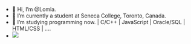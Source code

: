 - 👋 Hi, I’m @Lomia.
- 👀 I’m currently a student at Seneca College, Toronto, Canada.
- 🌱 I’m studying programming now.  | C/C++ | JavaScript | Oracle/SQL | HTML/CSS | ....
- <a href="mailto:lomia5w@gmail.com"><img src="https://img.shields.io/badge/-lomia5w@-grey?style=flat&logo=Gmail&logoColor=red"/></a>

<!---
LomiaW/LomiaW is a ✨ special ✨ repository because its `README.md` (this file) appears on your GitHub profile.
You can click the Preview link to take a look at your changes.
--->
